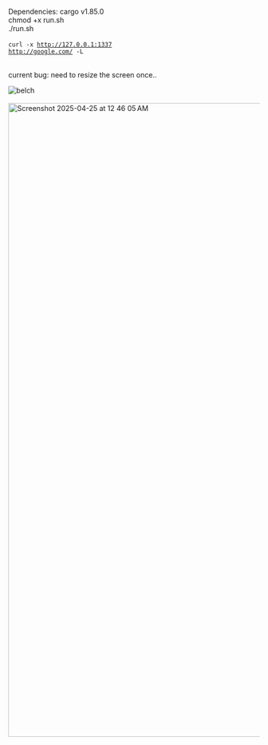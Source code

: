 Dependencies: cargo v1.85.0<br>
chmod +x run.sh<br>
./run.sh<br><br>
<code>curl -x http://127.0.0.1:1337 http://google.com/ -L</code> <br><br>

current bug: need to resize the screen once..


![belch](https://github.com/user-attachments/assets/78f396c4-b914-45ec-b712-d7b5cfea690a)<br><br>
<img width="1270" alt="Screenshot 2025-04-25 at 12 46 05 AM" src="https://github.com/user-attachments/assets/2d2e0483-d2be-4766-a876-19fb2e623573" />
